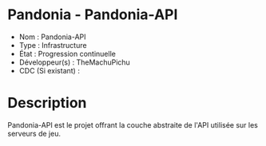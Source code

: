 # Pandonia - Pandonia-API

* Nom : Pandonia-API
* Type : Infrastructure
* État : Progression continuelle
* Développeur(s) : TheMachuPichu
* CDC (Si existant) :

# Description
Pandonia-API est le projet offrant la couche abstraite de l'API utilisée sur les serveurs de jeu.
